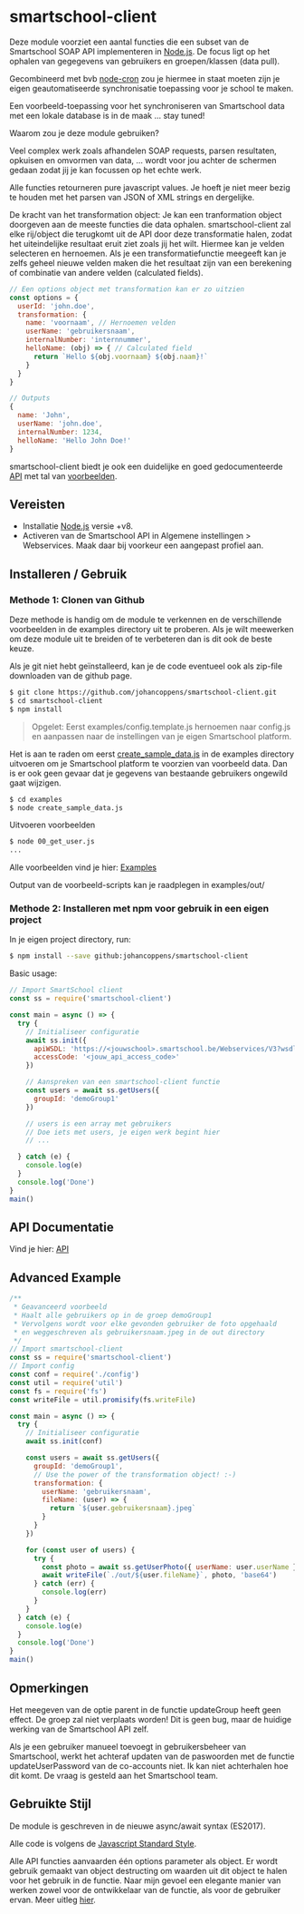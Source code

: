 # smartschool-client

Deze module voorziet een aantal functies die een subset van de
Smartschool SOAP API implementeren in [Node.js](https://nodejs.org/en/).
De focus ligt op het ophalen van gegegevens van gebruikers en groepen/klassen (data pull).

Gecombineerd met bvb [node-cron](https://github.com/node-cron/node-cron) zou je hiermee in staat moeten zijn je eigen geautomatiseerde synchronisatie toepassing voor je school te maken.

Een voorbeeld-toepassing voor het synchroniseren van Smartschool data met een lokale database is in de maak ... stay tuned!

Waarom zou je deze module gebruiken?

Veel complex werk zoals afhandelen SOAP requests, parsen resultaten, opkuisen en omvormen van data, ... wordt voor jou achter de schermen gedaan zodat jij je kan focussen op het echte werk.

Alle functies retourneren pure javascript values. Je hoeft je niet meer bezig te houden met het parsen van JSON of XML strings en dergelijke.

De kracht van het transformation object: Je kan een tranformation object doorgeven aan de meeste functies die data ophalen. smartschool-client zal elke rij/object die terugkomt uit de API door deze transformatie halen, zodat het uiteindelijke resultaat eruit ziet zoals jij het wilt. Hiermee kan je velden selecteren en hernoemen. Als je een transformatiefunctie meegeeft kan je zelfs geheel nieuwe velden maken die het resultaat zijn van een berekening of combinatie van andere velden (calculated fields).

```javascript
// Een options object met transformation kan er zo uitzien
const options = {
  userId: 'john.doe',
  transformation: {
    name: 'voornaam', // Hernoemen velden
    userName: 'gebruikersnaam',
    internalNumber: 'internnummer',
    helloName: (obj) => { // Calculated field
      return `Hello ${obj.voornaam} ${obj.naam}!`
    }
  }
}

// Outputs
{
  name: 'John',
  userName: 'john.doe',
  internalNumber: 1234,
  helloName: 'Hello John Doe!'
}
```

smartschool-client biedt je ook een duidelijke en goed gedocumenteerde [API](api.md) met tal van [voorbeelden](./examples).

## Vereisten

* Installatie [Node.js](https://nodejs.org/en/) versie +v8.
* Activeren van de Smartschool API in Algemene instellingen > Webservices. Maak daar bij voorkeur een aangepast profiel aan.

## Installeren / Gebruik

### Methode 1: Clonen van Github

Deze methode is handig om de module te verkennen en de verschillende voorbeelden in de examples directory uit te proberen. Als je wilt meewerken om deze module uit te breiden of te verbeteren dan is dit ook de beste keuze.

Als je git niet hebt geïnstalleerd, kan je de code eventueel ook als zip-file downloaden van de github page.

```bash
$ git clone https://github.com/johancoppens/smartschool-client.git
$ cd smartschool-client
$ npm install
```

> Opgelet: Eerst examples/config.template.js hernoemen naar config.js en aanpassen naar de instellingen van je eigen Smartschool platform.

Het is aan te raden om eerst [create_sample_data.js](./examples/create_sample_data.js) in de examples directory uitvoeren om
je Smartschool platform te voorzien van voorbeeld data. Dan is er ook geen gevaar dat je gegevens van bestaande gebruikers ongewild gaat wijzigen.

```bash
$ cd examples
$ node create_sample_data.js
```

Uitvoeren voorbeelden

```bash
$ node 00_get_user.js
...
```

Alle voorbeelden vind je hier: [Examples](./examples/)

Output van de voorbeeld-scripts kan je raadplegen in examples/out/

### Methode 2: Installeren met npm voor gebruik in een eigen project

In je eigen project directory, run:

```bash
$ npm install --save github:johancoppens/smartschool-client
```

Basic usage:

```javascript
// Import SmartSchool client
const ss = require('smartschool-client')

const main = async () => {
  try {
    // Initialiseer configuratie
    await ss.init({
      apiWSDL: 'https://<jouwschool>.smartschool.be/Webservices/V3?wsdl',
      accessCode: '<jouw_api_access_code>'
    })

    // Aanspreken van een smartschool-client functie
    const users = await ss.getUsers({
      groupId: 'demoGroup1'
    })

    // users is een array met gebruikers
    // Doe iets met users, je eigen werk begint hier
    // ...

  } catch (e) {
    console.log(e)
  }
  console.log('Done')
}
main()

```

## API Documentatie

Vind je hier: [API](./api.md)

## Advanced Example

```javascript
/**
 * Geavanceerd voorbeeld
 * Haalt alle gebruikers op in de groep demoGroup1
 * Vervolgens wordt voor elke gevonden gebruiker de foto opgehaald
 * en weggeschreven als gebruikersnaam.jpeg in de out directory
 */
// Import smartschool-client
const ss = require('smartschool-client')
// Import config
const conf = require('./config')
const util = require('util')
const fs = require('fs')
const writeFile = util.promisify(fs.writeFile)

const main = async () => {
  try {
    // Initialiseer configuratie
    await ss.init(conf)

    const users = await ss.getUsers({
      groupId: 'demoGroup1',
      // Use the power of the transformation object! :-)
      transformation: {
        userName: 'gebruikersnaam',
        fileName: (user) => {
          return `${user.gebruikersnaam}.jpeg`
        }
      }
    })

    for (const user of users) {
      try {
        const photo = await ss.getUserPhoto({ userName: user.userName })
        await writeFile(`./out/${user.fileName}`, photo, 'base64')
      } catch (err) {
        console.log(err)
      }
    }
  } catch (e) {
    console.log(e)
  }
  console.log('Done')
}
main()

```

## Opmerkingen

Het meegeven van de optie parent in de functie updateGroup heeft geen effect. De groep zal niet verplaats worden! Dit is geen bug, maar de huidige werking van de Smartschool API zelf.

Als je een gebruiker manueel toevoegt in gebruikersbeheer van Smartschool, werkt het achteraf updaten van de paswoorden met de functie updateUserPassword van de co-accounts niet. Ik kan niet achterhalen hoe dit komt. De vraag is gesteld aan het Smartschool team.

## Gebruikte Stijl

De module is geschreven in de nieuwe async/await syntax (ES2017).

Alle code is volgens de [Javascript Standard Style](https://standardjs.com/).

Alle API functies aanvaarden één options parameter als object. Er wordt gebruik gemaakt van object destructing om waarden uit dit object te halen voor het gebruik in de functie. Naar mijn gevoel een elegante manier van werken zowel voor de ontwikkelaar van de functie, als voor de gebruiker ervan. Meer uitleg [hier](https://simonsmith.io/destructuring-objects-as-function-parameters-in-es6).
